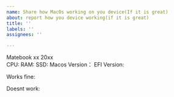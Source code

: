```yaml
---
name: Share how MacOs working on you device(If it is great)
about: report how you device working(if it is great)
title: ''
labels: ''
assignees: ''

---
```


Matebook xx 20xx  
CPU:
RAM:
SSD:
Macos Version：
EFI Version:

Works fine:

Doesnt work:
